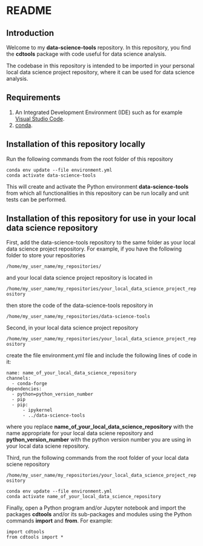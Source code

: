 # README #

## Introduction

Welcome to my **data-science-tools** repository. In this repository, you find the
**cdtools** package with code useful for data science analysis.

The codebase in this repository is intended to be imported in your personal local data
science project repository, where it can be used for data science analysis.

## Requirements

1. An Integrated Development Environment (IDE) such as for example
[Visual Studio Code](https://code.visualstudio.com/).
2. [conda](https://docs.conda.io/projects/conda/en/stable/).

## Installation of this repository locally

Run the following commands from the root folder of this repository

```
conda env update --file environment.yml
conda activate data-science-tools
```

This will create and activate the Python environment **data-science-tools** from which
all functionalities in this repository can be run locally and unit tests can be
performed.

## Installation of this repository for use in your local data science repository

First, add the data-science-tools repository to the same folder as your local data
science project repository. For example, if you have the following folder to store
your repositories

```/home/my_user_name/my_repositories/```

and your local data science project repository is located in

```/home/my_user_name/my_repositories/your_local_data_science_project_repository```

then store the code of the data-science-tools repository in

```/home/my_user_name/my_repositories/data-science-tools```

Second, in your local data science project repository

```/home/my_user_name/my_repositories/your_local_data_science_project_repository```

create the file environment.yml file and include the following lines of code in it:

```
name: name_of_your_local_data_science_repository
channels:
  - conda-forge
dependencies:
  - python=python_version_number
  - pip
  - pip:
      - ipykernel
      - ../data-science-tools
```

where you replace **name_of_your_local_data_science_repository** with the name
appropriate for your local data sciene repository and **python_version_number** with the
python version number you are using in your local data sciene repository.

Third, run the following commands from the root folder of your local data sciene
repository

```/home/my_user_name/my_repositories/your_local_data_science_project_repository```

```
conda env update --file environment.yml
conda activate name_of_your_local_data_science_repository
```

Finally, open a Python program and/or Jupyter notebook and import the packages
**cdtools** and/or its sub-packages and modules using the Python commands **import** and
**from**. For example:

```
import cdtools
from cdtools import *
```
